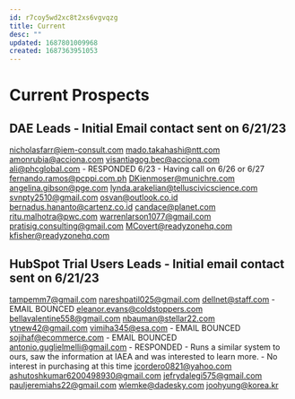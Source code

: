 ```yaml
---
id: r7coy5wd2xc8t2xs6vgvqzg
title: Current
desc: ""
updated: 1687801009968
created: 1687363951053
---
```


# Current Prospects

## DAE Leads - Initial Email contact sent on 6/21/23

nicholasfarr@iem-consult.com
mado.takahashi@ntt.com
amonrubia@acciona.com
visantiagog.bec@acciona.com
ali@phcglobal.com - RESPONDED 6/23 - Having call on 6/26 or 6/27
fernando.ramos@pcppi.com.ph
DKienmoser@munichre.com
angelina.gibson@pge.com
lynda.arakelian@telluscivicscience.com
svnpty2510@gmail.com
osvan@outlook.co.id
bernadus.hananto@cartenz.co.id
candace@planet.com
ritu.malhotra@pwc.com
warrenlarson1077@gmail.com
pratisig.consulting@gmail.com
MCovert@readyzonehq.com
kfisher@readyzonehq.com

## HubSpot Trial Users Leads - Initial email contact sent on 6/21/23

tampemm7@gmail.com
nareshpatil025@gmail.com
dellnet@staff.com - EMAIL BOUNCED
eleanor.evans@coldstoppers.com
bellavalentine558@gmail.com
nbauman@stellar22.com
ytnew42@gmail.com
vimiha345@esa.com - EMAIL BOUNCED
sojihaf@ecommerce.com - EMAIL BOUNCED
antonio.guglielmelli@gmail.com - RESPONDED - Runs a similar system to ours, saw the information at IAEA and was interested to learn more. - No interest in purchasing at this time
jcordero0821@yahoo.com
ashutoshkumar6200498930@gmail.com
jefrydalegi575@gmail.com
pauljeremiahs22@gmail.com
wlemke@dadesky.com
joohyung@korea.kr
